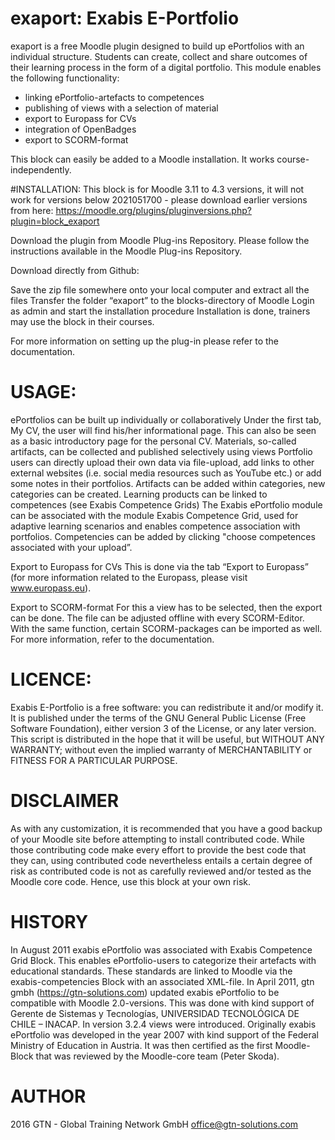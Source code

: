 # exaport: Exabis E-Portfolio

exaport is a free Moodle plugin designed to build up ePortfolios with an individual structure. Students can create, collect and share outcomes of their learning process in the form of a digital portfolio.
This module enables the following functionality:
- linking ePortfolio-artefacts to competences
- publishing of views with a selection of material
- export to Europass for CVs
- integration of OpenBadges
- export to SCORM-format

This block can easily be added to a Moodle installation. It works course-independently.

#INSTALLATION:
This block is for Moodle 3.11 to 4.3 versions, it will not work for versions below 2021051700 - please download earlier
versions from here: https://moodle.org/plugins/pluginversions.php?plugin=block_exaport

Download the plugin from Moodle Plug-ins Repository. Please follow the instructions available in the Moodle Plug-ins Repository.

Download directly from Github:

Save the zip file somewhere onto your local computer and extract all the files
Transfer the folder “exaport” to the blocks-directory of Moodle
Login as admin and start the installation procedure
Installation is done, trainers may use the block in their courses. 


For more information on setting up the plug-in please refer to the documentation.


# USAGE:
ePortfolios can be built up individually or collaboratively
Under the first tab, My CV, the user will find his/her informational page. This can also be seen as a basic introductory page for the personal CV.
Materials, so-called artifacts, can be collected and published selectively using views
Portfolio users can directly upload their own data via file-upload, add links to other external websites (i.e. social media resources such as YouTube etc.) or add some notes in their portfolios. Artifacts can be added within categories, new categories can be created.
Learning products can be linked to competences (see Exabis Competence Grids)
The Exabis ePortfolio module can be associated with the module Exabis Competence Grid, used for adaptive learning scenarios and enables competence association with portfolios. Competencies can be added by clicking "choose competences associated with your upload”. 


Export to Europass for CVs
This is done via the tab “Export to Europass”  (for more information related to the Europass, please visit www.europass.eu).


Export to SCORM-format
For this a view has to be selected, then the export can be done. The file can be adjusted offline with every SCORM-Editor. With the same function, certain SCORM-packages can be imported as well.
For more information, refer to the documentation.


# LICENCE:

Exabis E-Portfolio is a free software: you can redistribute it and/or modify it. It is published under the terms of the GNU General Public License (Free Software Foundation), either version 3 of the License, or any later version. 
This script is distributed in the hope that it will be useful, but WITHOUT ANY WARRANTY; without even the implied warranty of MERCHANTABILITY or FITNESS FOR A PARTICULAR PURPOSE.

# DISCLAIMER

As with any customization, it is recommended that you have a good backup of your Moodle site before attempting to install
contributed code.
While those contributing code make every effort to provide the best code that they can, using contributed code nevertheless
entails a certain degree of risk as contributed code is not as carefully reviewed and/or tested as the Moodle core code.
Hence, use this block at your own risk.

# HISTORY

In August 2011 exabis ePortfolio was associated with Exabis Competence Grid Block. This enables ePortfolio-users to categorize
their artefacts with educational standards. These standards are linked to Moodle via the exabis-competencies Block with an associated XML-file.
In April 2011, gtn gmbh (https://gtn-solutions.com) updated exabis ePortfolio to be compatible with Moodle 2.0-versions.
This was done with kind support of Gerente de Sistemas y Tecnologías, UNIVERSIDAD TECNOLÓGICA DE CHILE – INACAP.
In version 3.2.4 views were introduced.
Originally exabis ePortfolio was developed in the year 2007 with kind support of the Federal Ministry of Education in Austria.
It was then certified as the first Moodle-Block that was reviewed by the Moodle-core team (Peter Skoda).

# AUTHOR
2016 GTN - Global Training Network GmbH <office@gtn-solutions.com>